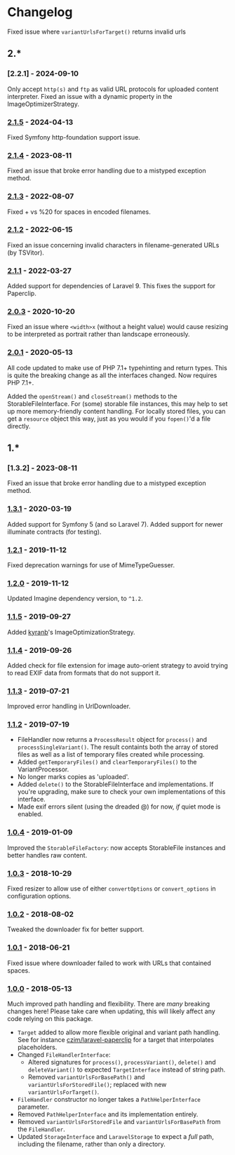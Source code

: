 # Changelog
Fixed issue where `variantUrlsForTarget()` returns invalid urls

## 2.*

### [2.2.1] - 2024-09-10

Only accept `http(s)` and `ftp` as valid URL protocols for uploaded content interpreter.
Fixed an issue with a dynamic property in the ImageOptimizerStrategy.

### [2.1.5] - 2024-04-13

Fixed Symfony http-foundation support issue.

### [2.1.4] - 2023-08-11

Fixed an issue that broke error handling due to a mistyped exception method.

### [2.1.3] - 2022-08-07

Fixed + vs %20 for spaces in encoded filenames.

### [2.1.2] - 2022-06-15

Fixed an issue concerning invalid characters in filename-generated URLs (by TSVitor).

### [2.1.1] - 2022-03-27

Added support for dependencies of Laravel 9. This fixes the support for Paperclip.

### [2.0.3] - 2020-10-20

Fixed an issue where `<width>x` (without a height value) would cause resizing to be interpreted as portrait rather than landscape erroneously.

### [2.0.1] - 2020-05-13

All code updated to make use of PHP 7.1+ typehinting and return types.
This is quite the breaking change as all the interfaces changed.
Now requires PHP 7.1+.

Added the `openStream()` and `closeStream()` methods to the StorableFileInterface.
For (some) storable file instances, this may help to set up more memory-friendly content handling.
For locally stored files, you can get a `resource` object this way, just as you would if you `fopen()`'d a file directly.


## 1.*

### [1.3.2] - 2023-08-11

Fixed an issue that broke error handling due to a mistyped exception method.

### [1.3.1] - 2020-03-19

Added support for Symfony 5 (and so Laravel 7).
Added support for newer illuminate contracts (for testing).

### [1.2.1] - 2019-11-12

Fixed deprecation warnings for use of MimeTypeGuesser.

### [1.2.0] - 2019-11-12

Updated Imagine dependency version, to `^1.2`.

### [1.1.5] - 2019-09-27

Added [kyranb](https://github.com/czim/file-handling/commits?author=kyranb)'s ImageOptimizationStrategy.

### [1.1.4] - 2019-09-26

Added check for file extension for image auto-orient strategy to avoid trying to read EXIF data from formats that do not support it.

### [1.1.3] - 2019-07-21

Improved error handling in UrlDownloader.

### [1.1.2] - 2019-07-19

- FileHandler now returns a `ProcessResult` object for `process()` and `processSingleVariant()`. The result containts both the array of stored files as well as a list of temporary files created while processing.
- Added `getTemporaryFiles()` and `clearTemporaryFiles()` to the VariantProcessor.
- No longer marks copies as 'uploaded'.
- Added `delete()` to the StorableFileInterface and implementations. If you're upgrading, make sure to check your own implementations of this interface.
- Made exif errors silent (using the dreaded @) for now, *if* quiet mode is enabled.

### [1.0.4] - 2019-01-09

Improved the `StorableFileFactory`: now accepts StorableFile instances and better handles raw content.

### [1.0.3] - 2018-10-29

Fixed resizer to allow use of either `convertOptions` or `convert_options` in configuration options.


### [1.0.2] - 2018-08-02

Tweaked the downloader fix for better support.


### [1.0.1] - 2018-06-21

Fixed issue where downloader failed to work with URLs that contained spaces.


### [1.0.0] - 2018-05-13

Much improved path handling and flexibility.
There are *many* breaking changes here!
Please take care when updating, this will likely affect any code relying on this package.

- `Target` added to allow more flexible original and variant path handling.
    See for instance [czim/laravel-paperclip](https://github.com/czim/laravel-paperclip) for a target that interpolates placeholders.
- Changed `FileHandlerInterface`:
    - Altered signatures for `process()`, `processVariant()`, `delete()` and `deleteVariant()` to expected `TargetInterface` instead of string path.
    - Removed `variantUrlsForBasePath()` and `variantUrlsForStoredFile()`; replaced with new `variantUrlsForTarget()`.
- `FileHandler` constructor no longer takes a `PathHelperInterface` parameter.
- Removed `PathHelperInterface` and its implementation entirely.
- Removed `variantUrlsForStoredFile` and `variantUrlsForBasePath` from the `FileHandler`.
- Updated `StorageInterface` and `LaravelStorage` to expect a *full* path, including the filename, rather than only a directory.

[2.1.5]: https://github.com/czim/file-handling/compare/2.1.4...2.1.5
[2.1.4]: https://github.com/czim/file-handling/compare/2.1.3...2.1.4
[2.1.3]: https://github.com/czim/file-handling/compare/2.1.2...2.1.3
[2.1.2]: https://github.com/czim/file-handling/compare/2.1.1...2.1.2
[2.1.1]: https://github.com/czim/file-handling/compare/2.0.3...2.1.1
[2.0.3]: https://github.com/czim/file-handling/compare/2.0.2...2.0.3
[2.0.2]: https://github.com/czim/file-handling/compare/2.0.1...2.0.2
[2.0.1]: https://github.com/czim/file-handling/compare/1.3.1...2.0.1

[1.3.1]: https://github.com/czim/file-handling/compare/1.2.1...1.3.1
[1.2.1]: https://github.com/czim/file-handling/compare/1.2.0...1.2.1
[1.2.0]: https://github.com/czim/file-handling/compare/1.1.5...1.2.0
[1.1.5]: https://github.com/czim/file-handling/compare/1.1.4...1.1.5
[1.1.4]: https://github.com/czim/file-handling/compare/1.1.3...1.1.4
[1.1.3]: https://github.com/czim/file-handling/compare/1.1.2...1.1.3
[1.1.2]: https://github.com/czim/file-handling/compare/1.1.1...1.1.2
[1.1.1]: https://github.com/czim/file-handling/compare/1.1.0...1.1.1
[1.1.0]: https://github.com/czim/file-handling/compare/1.0.4...1.1.0
[1.0.4]: https://github.com/czim/file-handling/compare/1.0.3...1.0.4
[1.0.3]: https://github.com/czim/file-handling/compare/1.0.2...1.0.3
[1.0.2]: https://github.com/czim/file-handling/compare/1.0.1...1.0.2
[1.0.1]: https://github.com/czim/file-handling/compare/1.0.0...1.0.1
[1.0.0]: https://github.com/czim/file-handling/compare/0.9.10...1.0.0
